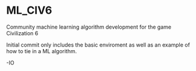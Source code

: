 # ML_CIV6
Community machine learning algorithm development for the game Civilization 6

Initial commit only includes the basic enviroment as well as an example of how to tie in a ML algorithm. 

-IO
